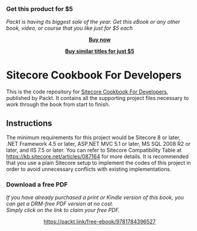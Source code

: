
### Get this product for $5

<i>Packt is having its biggest sale of the year. Get this eBook or any other book, video, or course that you like just for $5 each</i>


<b><p align='center'>[Buy now](https://packt.link/9781784396527)</p></b>


<b><p align='center'>[Buy similar titles for just $5](https://subscription.packtpub.com/search)</p></b>


# Sitecore Cookbook For Developers

This is the code repository for [Sitecore Cookbook For Developers](https://www.packtpub.com/web-development/sitecore-cookbook-developers?utm_source=github&utm_medium=repository&utm_campaign=9781784396527), published by Packt. It contains all the supporting project files necessary to work through the book from start to finish.

## Instructions

The minimum requirements for this project would be Sitecore 8 or later, .NET Framework 4.5 or later, ASP.NET MVC 5.1 or later, MS SQL 2008 R2 or later, and IIS 7.5 or later. You can refer to Sitecore Compatibility Table at https://kb.sitecore.net/articles/087164 for more details.
It is recommended that you use a plain Sitecore setup to implement the codes of this project in order to avoid unnecessary conflicts with existing implementations.
### Download a free PDF

 <i>If you have already purchased a print or Kindle version of this book, you can get a DRM-free PDF version at no cost.<br>Simply click on the link to claim your free PDF.</i>
<p align="center"> <a href="https://packt.link/free-ebook/9781784396527">https://packt.link/free-ebook/9781784396527 </a> </p>